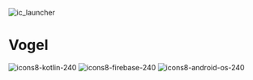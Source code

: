 ![ic_launcher](https://user-images.githubusercontent.com/84332336/118675709-1ad87600-b7fb-11eb-997b-cf089be75309.png)

# Vogel
![icons8-kotlin-240](https://user-images.githubusercontent.com/84332336/118670340-cfbc6400-b7f6-11eb-9e5a-1d5a1a59bd49.png)
![icons8-firebase-240](https://user-images.githubusercontent.com/84332336/118670514-faa6b800-b7f6-11eb-809d-f38b598ba624.png)
![icons8-android-os-240](https://user-images.githubusercontent.com/84332336/118670723-275acf80-b7f7-11eb-9c63-42ab3f777986.png)


